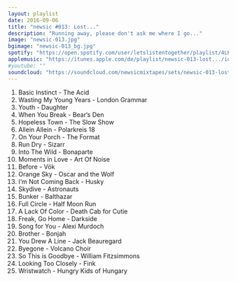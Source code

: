 ```yaml
---
layout: playlist
date: 2016-09-06
title: "newsic #013: Lost..."
description: "Running away, please don't ask me where I go..."
image: "newsic-013.jpg"
bgimage: "newsic-013_bg.jpg"
spotify: "https://open.spotify.com/user/letslistentogether/playlist/4LH2JrYVcnZ90UXx6xd8k6"
applemusic: "https://itunes.apple.com/de/playlist/newsic-013-lost.../idpl.c935a380eae54a4cb3ce57c46d4cdde2"
#youtube: ""
soundcloud: "https://soundcloud.com/newsicmixtapes/sets/newsic-013-lost"
---
```


<ol>
	<li>Basic Instinct - The Acid</li>
	<li>Wasting My Young Years - London Grammar</li>
	<li>Youth - Daughter</li>
	<li>When You Break - Bear‘s Den</li>
	<li>Hopeless Town - The Slow Show</li>
	<li>Allein Allein - Polarkreis 18</li>
	<li>On Your Porch - The Format</li>
	<li>Run Dry - Sizarr</li>
	<li>Into The Wild - Bonaparte</li>
	<li>Moments in Love - Art Of Noise</li>
	<li>Before - Vök</li>
	<li>Orange Sky - Oscar and the Wolf</li>
	<li>I‘m Not Coming Back - Husky</li>
	<li>Skydive - Astronauts</li>
	<li>Bunker - Balthazar</li>
	<li>Full Circle - Half Moon Run</li>
	<li>A Lack Of Color - Death Cab for Cutie</li>
	<li>Freak, Go Home - Darkside</li>
	<li>Song for You - Alexi Murdoch</li>
	<li>Brother - Bonjah</li>
	<li>You Drew A Line - Jack Beauregard</li>
	<li>Byegone - Volcano Choir</li>
	<li>So This is Goodbye - William Fitzsimmons</li>
	<li>Looking Too Closely - Fink</li>
	<li>Wristwatch - Hungry Kids of Hungary</li>
</ol>
